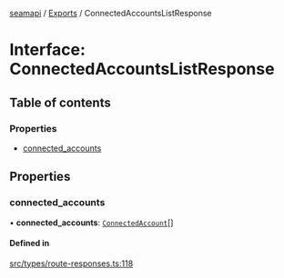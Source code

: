 [seamapi](../README.md) / [Exports](../modules.md) / ConnectedAccountsListResponse

# Interface: ConnectedAccountsListResponse

## Table of contents

### Properties

- [connected\_accounts](ConnectedAccountsListResponse.md#connected_accounts)

## Properties

### connected\_accounts

• **connected\_accounts**: [`ConnectedAccount`](ConnectedAccount.md)[]

#### Defined in

[src/types/route-responses.ts:118](https://github.com/seamapi/javascript/blob/main/src/types/route-responses.ts#L118)
